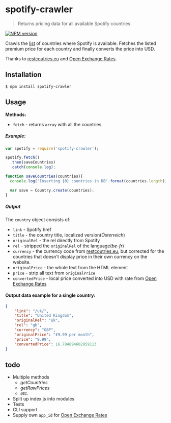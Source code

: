 # spotify-crawler
> Returns pricing data for all available Spotify countries

[![NPM version](https://badge.fury.io/js/spotify-crawler.svg)](https://www.npmjs.org/package/spotify-crawler)

Crawls the [list](https://www.spotify.com/select-your-country/) of countries where Spotify is available. 
Fetches the listed premium price for each country and finally converts the price into USD.

Thanks to [restcoutries.eu](http://restcountries.eu/) and [Open Exchange Rates](https://openexchangerates.org/).

## Installation

```shell
$ npm install spotify-crawler
```

## Usage

**Methods:**
- `fetch` - returns `array` with all the countries.

##### Example:
```js
var spotify = require('spotify-crawler');

spotify.fetch()
  .then(saveCountries)
  .catch(console.log);

function saveCountries(countries){
  console.log('Inserting {0} countries in DB'.format(countries.length));

  var save = Country.create(countries);
}
```


##### Output
The `country` object consists of:
- `link` - Spotify href
- `title` - the country title, localized version(*Österreich*)
- `originalRel` - the rel directly from Spotify
- `rel` - stripped the `originalRel` of the language(*be-fr*)
- `currency` - the currency code from [restcoutries.eu](http://restcountries.eu/), but corrected for the countries that doesn't display price in their own currency on the website.
- `originalPrice` - the whole text from the HTML element
- `price` - strip all text from `originalPrice`
- `convertedPrice` - local price converted into USD with rate from [Open Exchange Rates](https://openexchangerates.org/)

#### Output data example for a single country:
```json
{
    "link": "/uk/",
    "title": "United Kingdom",
    "originalRel": "uk",
    "rel": "gb",
    "currency": "GBP",
    "originalPrice": "£9.99 per month",
    "price": "9.99",
    "convertedPrice": 16.784894602959113
}
```

## todo
- Multiple methods
    - *getCountries*
    - *getRawPrices*
    - *etc.*
- Split up index.js into modules
- Tests
- CLI support
- Supply own `app_id` for [Open Exchange Rates](https://openexchangerates.org/)